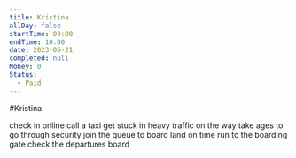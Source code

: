 ```yaml
---
title: Kristina
allDay: false
startTime: 09:00
endTime: 10:00
date: 2023-06-21
completed: null
Money: 0
Status:
  - Paid
---
```

#Kristina 

check in online
call a taxi
get stuck in heavy traffic on the way
take ages to go through security
join the queue to board
land on time
run to the boarding gate
check the departures board
